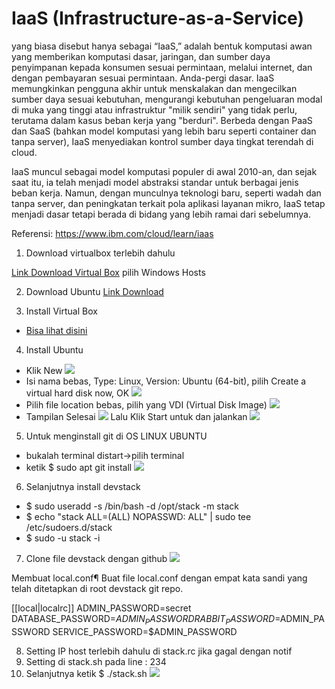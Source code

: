 # IaaS (Infrastructure-as-a-Service)

yang biasa disebut hanya sebagai “IaaS,” adalah bentuk komputasi awan yang memberikan komputasi dasar, jaringan, dan sumber daya penyimpanan kepada konsumen sesuai permintaan, melalui internet, dan dengan pembayaran sesuai permintaan. Anda-pergi dasar. IaaS memungkinkan pengguna akhir untuk menskalakan dan mengecilkan sumber daya sesuai kebutuhan, mengurangi kebutuhan pengeluaran modal di muka yang tinggi atau infrastruktur "milik sendiri" yang tidak perlu, terutama dalam kasus beban kerja yang "berduri". Berbeda dengan PaaS dan SaaS (bahkan model komputasi yang lebih baru seperti container dan tanpa server), IaaS menyediakan kontrol sumber daya tingkat terendah di cloud.

IaaS muncul sebagai model komputasi populer di awal 2010-an, dan sejak saat itu, ia telah menjadi model abstraksi standar untuk berbagai jenis beban kerja. Namun, dengan munculnya teknologi baru, seperti wadah dan tanpa server, dan peningkatan terkait pola aplikasi layanan mikro, IaaS tetap menjadi dasar tetapi berada di bidang yang lebih ramai dari sebelumnya.

Referensi: https://www.ibm.com/cloud/learn/iaas

1. Download virtualbox terlebih dahulu

[Link Download Virtual Box](https://www.virtualbox.org/wiki/Downloads)
pilih Windows Hosts

2. Download Ubuntu
[Link Download](https://ubuntu.com/download/desktop)

3. Install Virtual Box
- [Bisa lihat disini](https://www.nesabamedia.com/cara-install-ubuntu-di-virtualbox/)

4. Install Ubuntu
- Klik New 
![](img/img1.png)
- Isi nama bebas, 
Type: Linux, 
Version: Ubuntu (64-bit), 
pilih Create a virtual hard disk now, 
OK
![](img/img2.png)
- Pilih file location bebas, pilih yang VDI (Virtual Disk Image)
![](img/img3.png)
- Tampilan Selesai
![](img/img4.png)
Lalu Klik Start untuk dan jalankan
![](img/img5.png)
5. Untuk menginstall git di OS LINUX UBUNTU
- bukalah terminal distart->pilih terminal
- ketik $ sudo apt git install
![](img/img6.png)
6. Selanjutnya install devstack 
-	$ sudo useradd -s /bin/bash -d /opt/stack -m stack
-	$ echo "stack ALL=(ALL) NOPASSWD: ALL" | sudo tee /etc/sudoers.d/stack
-	$ sudo -u stack -i
7. Clone file devstack dengan github
![](img/img6.png)

Membuat local.conf¶
Buat file local.conf dengan empat kata sandi yang telah ditetapkan di root devstack git repo.

 [[local|localrc]]
ADMIN_PASSWORD=secret
DATABASE_PASSWORD=$ADMIN_PASSWORD
RABBIT_PASSWORD=$ADMIN_PASSWORD
SERVICE_PASSWORD=$ADMIN_PASSWORD

8. Setting IP host terlebih dahulu di stack.rc jika gagal dengan notif
9. Setting di stack.sh pada line : 234
10. Selanjutnya ketik $ ./stack.sh
![](img/img8.png)